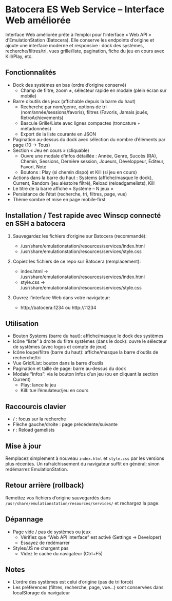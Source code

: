 Batocera ES Web Service – Interface Web améliorée
=================================================

Interface Web améliorée prête à l’emploi pour l’interface « Web API » d’EmulationStation (Batocera). Elle conserve les endpoints d’origine et ajoute une interface moderne et responsive : dock des systèmes, recherche/filtres/tri, vues grille/liste, pagination, fiche du jeu en cours avec Kill/Play, etc.

Fonctionnalités
---------------
- Dock des systèmes en bas (ordre d’origine conservé)
	- Champ de filtre, zoom ±, sélecteur rapide en modale (plein écran sur mobile)
- Barre d’outils des jeux (affichable depuis la barre du haut)
	- Recherche par nom/genre, options de tri (nom/année/sessions/favoris), filtres (Favoris, Jamais joués, RetroAchievements)
	- Bascule Grille/Liste avec lignes compactes (troncature + métadonnées)
	- Export de la liste courante en JSON
- Pagination au‑dessus du dock avec sélection du nombre d’éléments par page (10 → Tous)
- Section « Jeu en cours » (cliquable)
	- Ouvre une modale d’infos détaillée : Année, Genre, Succès (RA), Chemin, Sessions, Dernière session, Joueurs, Développeur, Éditeur, Favori, Note
	- Boutons : Play (si chemin dispo) et Kill (si jeu en cours)
- Actions dans la barre du haut : Systems (affiche/masque le dock), Current, Random (jeu aléatoire filtré), Reload (reloadgamelists), Kill
- Le titre de la barre affiche « Système – N jeux »
- Persistance de l’état (recherche, tri, filtres, page, vue)
- Thème sombre et mise en page mobile‑first


Installation / Test rapide avec Winscp connecté en SSH a batocera
--------------------------
1) Sauvegardez les fichiers d’origine sur Batocera (recommandé):
	 - /usr/share/emulationstation/resources/services/index.html
	 - /usr/share/emulationstation/resources/services/style.css

2) Copiez les fichiers de ce repo sur Batocera (remplacement):
	 - index.html → /usr/share/emulationstation/resources/services/index.html
	 - style.css  → /usr/share/emulationstation/resources/services/style.css

3) Ouvrez l’interface Web dans votre navigateur:
	 - http://batocera:1234 ou http://<IP-de-votre-batocera>:1234

Utilisation
-----------
- Bouton Systems (barre du haut): affiche/masque le dock des systèmes
- Icône “liste” à droite du filtre systèmes (dans le dock): ouvre le sélecteur de systèmes (avec logos et compte de jeux)
- Icône loupe/filtre (barre du haut): affiche/masque la barre d’outils de recherche/tri
- Vue Grid/List: bouton dans la barre d’outils
- Pagination et taille de page: barre au‑dessus du dock
- Modale “Infos”: via le bouton Infos d’un jeu (ou en cliquant la section Current)
	- Play: lance le jeu
	- Kill: tue l’émulateur/jeu en cours

Raccourcis clavier
------------------
- / : focus sur la recherche
- Flèche gauche/droite : page précédente/suivante
- r : Reload gamelists

Mise à jour
-----------
Remplacez simplement à nouveau `index.html` et `style.css` par les versions plus récentes. Un rafraîchissement du navigateur suffit en général; sinon redémarrez EmulationStation.

Retour arrière (rollback)
-------------------------
Remettez vos fichiers d’origine sauvegardés dans `/usr/share/emulationstation/resources/services/` et rechargez la page. 

Dépannage
---------
- Page vide / pas de systèmes ou jeux
	- Vérifiez que “Web API interface” est activé (Settings → Developer)
	- Essayez de redémarrer
- Styles/JS ne chargent pas
	- Videz le cache du navigateur (Ctrl+F5)

Notes
-----
- L’ordre des systèmes est celui d’origine (pas de tri forcé)
- Les préférences (filtres, recherche, page, vue…) sont conservées dans localStorage du navigateur
